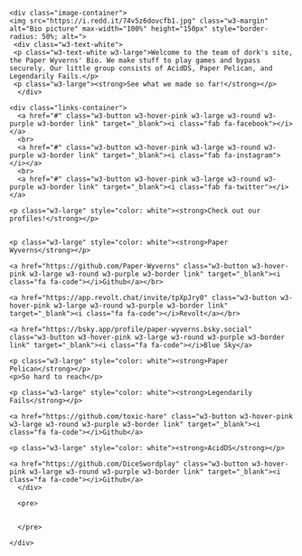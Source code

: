 <!DOCTYPE html>
<html lang="en">
<head>
<meta charset="utf-8" />
<meta name="viewport" content="width=device-width, initial-scale=1" />
<link rel="stylesheet" href="https://www.w3schools.com/w3css/4/w3.css">
<title>Paper Wyverns Bio</title>
<style>

body {
    background-image: url(https://media.istockphoto.com/id/988364558/photo/decking-gray-seamless-texture-bump-displace-reflect-and-glossiness.jpg?s=612x612&w=0&k=20&c=lRPMSNSqqCwM3Ye_4b-K1AALigB17IFAbKm5oW7mYoQ=);
}

.container {
  width: 100%;
  padding-right: 15px;
  padding-left: 15px;
  margin-right: auto;
  margin-left: auto;
}

.image-container {
  text-align: center;
  width: 100%;
}

.links-container {
  display: flex;
  flex-direction: column;
  jusify-content: center;
  align-items: center;
}

.link {
  min-width: 50% !important;
}

@media (min-width: 1200px) .container {
  max-width: 1140px;
}
@media (min-width: 992px) .container {
  max-width: 960px;
}
@media (min-width: 768px) {
.container {
    max-width: 720px;
  }

.link {
    width: 100%;
  }
}
@media (min-width: 576px) {
.container {
    max-width: 540px;
  }
}

.w3-purple, .w3-hover-purple:hover {
color: #fff!important;
background-color: rgba(15, 270, 179, 0.36) !important;
}
</style>
  </head>


  <body class="w3-white">
    <!-- Content container -->
    <div class="container">

    <div class="image-container">
    <img src="https://i.redd.it/74v5z6dovcfb1.jpg" class="w3-margin" alt="Bio picture" max-width="100%" height="150px" style="border-radius: 50%; alt=">
     <div class="w3-text-white">
     <p class="w3-text-white w3-large">Welcome to the team of dork's site, the Paper Wyverns' Bio. We make stuff to play games and bypass securely. Our little group consists of AcidDS, Paper Pelican, and Legendarily Fails.</p>
     <p class="w3-large"><strong>See what we made so far!</strong></p>
      </div>

    <div class="links-container">
      <a href="#" class="w3-button w3-hover-pink w3-large w3-round w3-purple w3-border link" target="_blank"><i class="fab fa-facebook"></i></a>
      <br>
      <a href="#" class="w3-button w3-hover-pink w3-large w3-round w3-purple w3-border link" target="_blank"><i class="fab fa-instagram"></i></a>
      <br>
      <a href="#" class="w3-button w3-hover-pink w3-large w3-round w3-purple w3-border link" target="_blank"><i class="fab fa-twitter"></i></a>

    <p class="w3-large" style="color: white"><strong>Check out our profiles!</strong></p>

      
    <p class="w3-large" style="color: white"><strong>Paper Wyverns</strong></p>
    
    <a href="https://github.com/Paper-Wyverns" class="w3-button w3-hover-pink w3-large w3-round w3-purple w3-border link" target="_blank"><i class="fa fa-code"></i>Github</a></br>
    
    <a href="https://app.revolt.chat/invite/tpXpJry0" class="w3-button w3-hover-pink w3-large w3-round w3-purple w3-border link" target="_blank"><i class="fa fa-code"></i>Revolt</a></br>

    <a href="https://bsky.app/profile/paper-wyverns.bsky.social" class="w3-button w3-hover-pink w3-large w3-round w3-purple w3-border link" target="_blank"><i class="fa fa-code"></i>Blue Sky</a>

    <p class="w3-large" style="color: white"><strong>Paper Pelican</strong></p>
    <p>So hard to reach</p>
    
    <p class="w3-large" style="color: white"><strong>Legendarily Fails</strong></p>
    
    <a href="https://github.com/toxic-hare" class="w3-button w3-hover-pink w3-large w3-round w3-purple w3-border link" target="_blank"><i class="fa fa-code"></i>Github</a>
    
    <p class="w3-large" style="color: white"><strong>AcidDS</strong></p>
    
    <a href="https://github.com/DiceSwordplay" class="w3-button w3-hover-pink w3-large w3-round w3-purple w3-border link" target="_blank"><i class="fa fa-code"></i>Github</a>
      </div>
      
      <pre>
          
          
      </pre>
      
    </div>
  </div>
</div>

  </body>  
</html>
